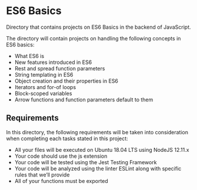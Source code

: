 # ES6 Basics
Directory that contains projects on ES6 Basics in the backend of JavaScript.

The directory will contain projects on handling the following concepts in ES6 basics:
- What ES6 is
- New features introduced in ES6
- Rest and spread function parameters
- String templating in ES6
- Object creation and their properties in ES6
- Iterators and for-of loops
- Block-scoped variables
- Arrow functions and function parameters default to them

## Requirements
In this directory, the following requirements will be taken into consideration when completing each tasks stated in this project:
- All your files will be executed on Ubuntu 18.04 LTS using NodeJS 12.11.x
- Your code should use the js extension
- Your code will be tested using the Jest Testing Framework
- Your code will be analyzed using the linter ESLint along with specific rules that we’ll provide
- All of your functions must be exported
